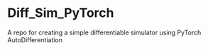 # Diff_Sim_PyTorch
A repo for creating a simple differentiable simulator using PyTorch AutoDifferentiation 
